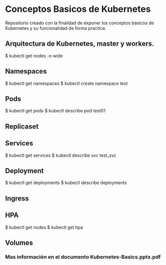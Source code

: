 # Conceptos Basicos de Kubernetes
Repositorio creado con la finalidad de exponer los conceptos básicos de Kubernetes y su funcionalidad de forma practica.

## Arquitectura de Kubernetes, master y workers.
$ kubectl get nodes -o wide

## Namespaces
$ kubectl get namespaces
$ kubectl create namespace test

## Pods
$ kubectl get pods
$ kubectl describe pod test01

## Replicaset

## Services
$ kubectl get services
$ kubectl describe svc test_svc

## Deployment
$ kubectl get deployments
$ kubectl describe deployments

## Ingress

## HPA
$ kubectl get nodes
$ kubectl get hpa

## Volumes

### Mas información en el documento Kubernetes-Basics.pptx.pdf
